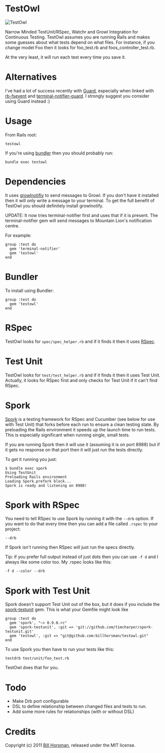 TestOwl
=

![TestOwl](https://github.com/billhorsman/testowl/raw/master/images/testowl.png)

Narrow Minded TestUnit/RSpec, Watchr and Growl Integration for Continuous Testing. TestOwl assumes you are running Rails and makes some guesses about what tests depend on what files. For instance, if you change model Foo then it looks for foo_test.rb and foos_controller_test.rb.

At the very least, it will run each test every time you save it.

Alternatives
=

I've had a lot of success recently with [Guard](https://github.com/guard/guard), especially when linked with [rb-fsevent](https://github.com/thibaudgg/rb-fsevent) and [terminal-notifier-guard](https://github.com/Springest/terminal-notifier-guard). I strongly suggest you consider using Guard instead :)

Usage
==

From Rails root:

    testowl

If you're using [bundler](http://gembundler.com/) then you should probably run:

    bundle exec testowl

Dependencies
==

It uses [growlnotifiy](http://growl.info/extras.php) to send messages to Growl. If you don't have it installed then it will only write a message to your terminal. To get the full benefit of TestOwl you should definitely install growlnotify.

UPDATE: It now tries terminal-notifier first and uses that if it is present. The terminal-notifier gem will send messages to Mountain Lion's notification centre.

For example:

    group :test do
      gem 'terminal-notifier'
      gem 'testowl'
    end

Bundler
==

To install using Bundler:

    group :test do
      gem 'testowl'
    end

RSpec
==

TestOwl looks for <code>spec/spec_helper.rb</code> and if it finds it then it uses [RSpec](http://relishapp.com/rspec).

Test Unit
==

TestOwl looks for <code>test/test_helper.rb</code> and if it finds it then it uses Test Unit. Actually, it looks for RSpec first and only checks for Test Unit if it can't find RSpec.

Spork
==

[Spork](https://github.com/timcharper/spork) is a testing framework for RSpec and Cucumber (see below for use with Test Unit) that forks before each run to ensure a clean testing state. By preloading the Rails environment it speeds up the launch time to run tests. This is especially significant when running single, small tests.

If you are running Spork then it will use it (assuming it is on port 8988) but if it gets no response on that port then it will just run the tests directly.

To get it running you just:

    $ bundle exec spork
    Using TestUnit
    Preloading Rails environment
    Loading Spork.prefork block...
    Spork is ready and listening on 8988!

Spork with RSpec
==

You need to tell RSpec to use Spork by running it with the <code>--drb</code> option. If you want to do that every time then you can add a file called <code>.rspec</code> to your project:

    --drb

If Spork isn't running then RSpec will just run the specs directly.

Tip: if you prefer full output instead of just dots then you can use <code>-f d</code> and I always like some color too. My .rspec looks like this:

    -f d --color --drb

Spork with Test Unit
==

Spork doesn't support Test Unit out of the box, but it does if you include the [spork-testunit](https://github.com/timcharper/spork-testunit) gem. This is what your Gemfile might look like

    group :test do
      gem 'spork', "~> 0.9.0.rc"
      gem 'spork-testunit', :git => 'git://github.com/timcharper/spork-testunit.git'
      gem 'testowl', :git => "git@github.com:billhorsman/testowl.git"
    end

To use Spork you then have to run your tests like this:

    testdrb test/unit/foo_test.rb

TestOwl does that for you.

Todo
==

* Make Drb port configurable
* DSL to define relationship between changed files and tests to run.
* Add some more rules for relationships (with or without DSL)

Credits
==

Copyright (c) 2011 [Bill Horsman](http://bill.logicalcobwebs.com), released under the MIT license.
